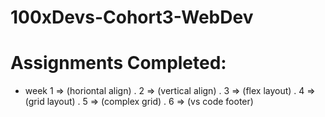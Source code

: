 # 100xDevs-Cohort3-WebDev


# Assignments Completed: 
-  week 1 => (horiontal align)
.       2 => (vertical align)
.       3 => (flex layout)
.       4 => (grid layout)
.       5 => (complex grid)
.       6 => (vs code footer)

  
